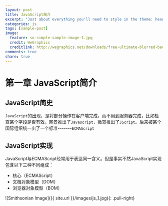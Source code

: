 ```yaml
---
layout: post
title: JavaScript简介
excerpt: "Just about everything you'll need to style in the theme: headings, paragraphs, blockquotes, tables, code blocks, and more."
categories: js
tags: [sample-post]
image:
  feature: so-simple-sample-image-1.jpg
  credit: WeGraphics
  creditlink: http://wegraphics.net/downloads/free-ultimate-blurred-background-pack/
comments: true
share: true
---
```


# 第一章 JavaScript简介
 
## JavaScript简史

`JavaScript`的出现，是将部分操作在客户端完成，而不用到服务器完成，比如检查某个字段是否有效。网景推出了`Javascript`，微软推出了`JScript`。后来被某个国际组织统一出了一个标准-------`ECMAScript`

## JavaScript实现

JavaScript与ECMAScript经常用于表达同一含义。但是事实不然JavaScript实现包含以下三种不同组成：


- 核心（ECMAScript）
- 文档对象模型（DOM）
- 浏览器对象模型（BOM）


![Smithsonian Image]({{ site.url }}/images/js_1.jpg){: .pull-right}



